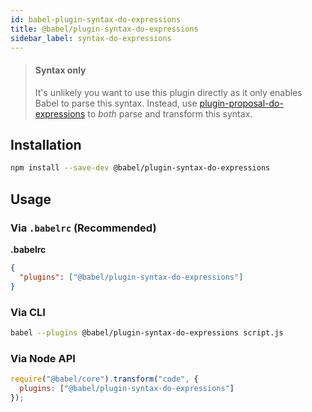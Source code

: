 ```yaml
---
id: babel-plugin-syntax-do-expressions
title: @babel/plugin-syntax-do-expressions
sidebar_label: syntax-do-expressions
---
```


> #### Syntax only
>
> It's unlikely you want to use this plugin directly as it only enables Babel to parse this syntax. Instead, use [plugin-proposal-do-expressions](plugin-proposal-do-expressions.md) to _both_ parse and transform this syntax.

## Installation

```sh
npm install --save-dev @babel/plugin-syntax-do-expressions
```

## Usage

### Via `.babelrc` (Recommended)

**.babelrc**

```json
{
  "plugins": ["@babel/plugin-syntax-do-expressions"]
}
```

### Via CLI

```sh
babel --plugins @babel/plugin-syntax-do-expressions script.js
```

### Via Node API

```javascript
require("@babel/core").transform("code", {
  plugins: ["@babel/plugin-syntax-do-expressions"]
});
```

